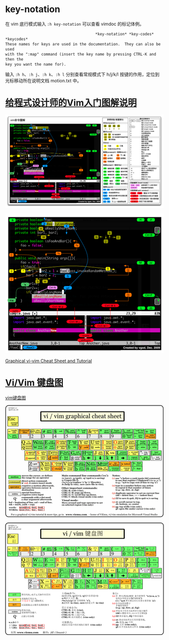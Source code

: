 
key-notation
===

在 vim 底行模式输入 `:h key-notation` 可以查看 vimdoc 的标记体例。

```Shell
                                        *key-notation* *key-codes* *keycodes*
These names for keys are used in the documentation.  They can also be used
with the ":map" command (insert the key name by pressing CTRL-K and then the
key you want the name for).
```

输入 `:h h`、`:h j`、`:h k`、`:h l` 分别查看常规模式下 h/j/k/l 按键的作用，定位到光标移动所在说明文档 motion.txt 中。

[给程式设计师的Vim入门图解说明](http://blog.vgod.tw/2009/12/08/vim-cheat-sheet-for-programmers/?variant=zh-cn)
===

![vim-cheat-sheet-full](images/vim-cheat-sheet-full.png)

![vim-cheat-sheet-diagram](images/vim-cheat-sheet-diagram.png)

[Graphical vi-vim Cheat Sheet and Tutorial](http://www.viemu.com/a_vi_vim_graphical_cheat_sheet_tutorial.html)

[Vi/Vim 键盘图](http://www.cnblogs.com/ldp-web/archive/2011/10/22/2220920.html)
===
[vim键盘图](http://km.oa.com/articles/show/68423)

![vi-vim-cheat-sheet-en](images/vi-vim-cheat-sheet-en.gif)

![vi-vim-cheat-sheet-cn](images/vi-vim-cheat-sheet-cn.png)
